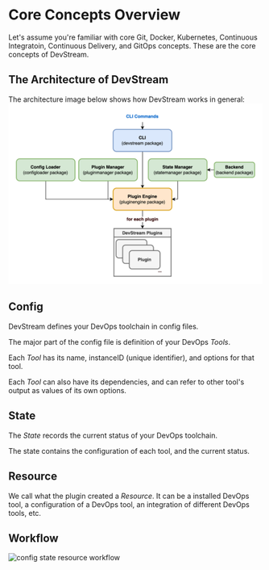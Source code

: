 # Core Concepts Overview

Let's assume you're familiar with core Git, Docker, Kubernetes, Continuous Integratoin, Continuous Delivery, and GitOps concepts. These are the core concepts of DevStream.

## The Architecture of DevStream

The architecture image below shows how DevStream works in general:
![](./images/architecture-overview.png)

## Config

DevStream defines your DevOps toolchain in config files.

The major part of the config file is definition of your DevOps _Tools_.

Each _Tool_ has its name, instanceID (unique identifier), and options for that tool.

Each _Tool_ can also have its dependencies, and can refer to other tool's output as values of its own options.

## State

The _State_ records the current status of your DevOps toolchain.

The state contains the configuration of each tool, and the current status.

## Resource

We call what the plugin created a _Resource_. It can be a installed DevOps tool, a configuration of a DevOps tool, an integration of different DevOps tools, etc.

## Workflow

![config state resource workflow](../images/config_state_resource.png)
